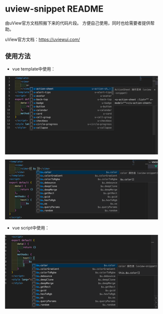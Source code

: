 # uview-snippet README

由uView官方文档照搬下来的代码片段。
方便自己使用，同时也给需要者提供帮助。

uView官方文档：https://uviewui.com/

## 使用方法

- vue template中使用：

![demo](./images/demo.png)

![demo](./images/demo-1.png)

- vue script中使用：

![demo](./images/demo-2.png)